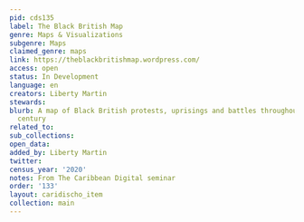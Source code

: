 ```yaml
---
pid: cds135
label: The Black British Map
genre: Maps & Visualizations
subgenre: Maps
claimed_genre: maps
link: https://theblackbritishmap.wordpress.com/
access: open
status: In Development
language: en
creators: Liberty Martin
stewards:
blurb: A map of Black British protests, uprisings and battles throughout the 20th
  century
related_to:
sub_collections:
open_data:
added_by: Liberty Martin
twitter:
census_year: '2020'
notes: From The Caribbean Digital seminar
order: '133'
layout: caridischo_item
collection: main
---
```

